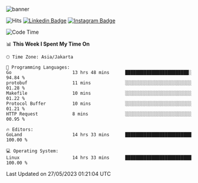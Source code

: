 ![banner](https://readme-typing-svg.herokuapp.com/?lines=Hello,+There!+👋;This+is+ryanbekhen....;Nice+to+meet+you!&center=false)

![Hits](https://hits.seeyoufarm.com/api/count/incr/badge.svg?url=https%3A%2F%2Fgithub.com%2Fryanbekhen%2Fhit-counter&count_bg=%2379C83D&title_bg=%23555555&icon=github.svg&icon_color=%23E7E7E7&title=Provile+views&edge_flat=true)
[![Linkedin Badge](https://img.shields.io/badge/-LinkedIn-0e76a8?style=flat-square&logo=Linkedin&logoColor=white)](https://linkedin.com/in/ryanbekhen)
[![Instagram Badge](https://img.shields.io/badge/-Instagram-e4405f?style=flat-square&logo=Instagram&logoColor=white)](https://instagram.com/ryanbekhen.dev/)

<!--START_SECTION:waka-->
![Code Time](http://img.shields.io/badge/Code%20Time-350%20hrs%2058%20mins-blue)

📊 **This Week I Spent My Time On** 

```text
🕑︎ Time Zone: Asia/Jakarta

💬 Programming Languages: 
Go                       13 hrs 48 mins      ████████████████████████░   94.84 % 
protobuf                 11 mins             ░░░░░░░░░░░░░░░░░░░░░░░░░   01.28 % 
Makefile                 10 mins             ░░░░░░░░░░░░░░░░░░░░░░░░░   01.22 % 
Protocol Buffer          10 mins             ░░░░░░░░░░░░░░░░░░░░░░░░░   01.21 % 
HTTP Request             8 mins              ░░░░░░░░░░░░░░░░░░░░░░░░░   00.95 % 

🔥 Editors: 
GoLand                   14 hrs 33 mins      █████████████████████████   100.00 % 

💻 Operating System: 
Linux                    14 hrs 33 mins      █████████████████████████   100.00 % 
```


 Last Updated on 27/05/2023 01:21:04 UTC
<!--END_SECTION:waka-->
